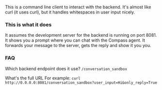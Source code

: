 This is a command line client to interact with the backend.
It's almost like curl (it uses curl), but it handles whitespaces in user input nicely.

### This is what it does
It assumes the development server for the backend is running on port 8081.
It shows you a prompt where you can chat with the Compass agent.
It forwards your message to the server, gets the reply and show it you you.

### FAQ
Which backend endpoint does it use?
`/conversation_sandbox`

What's the full URL
For example:
`curl http://0.0.0.0:8081/conversation_sandbox?user_input=Hi&only_reply=True`


